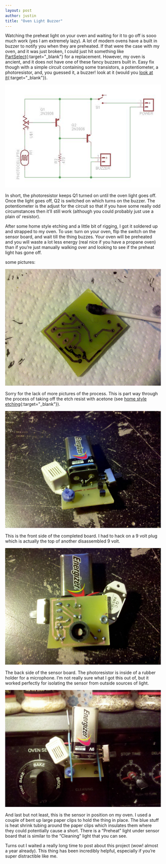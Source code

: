 ```yaml
---
layout: post
author: justin
title: "Oven Light Buzzer"
---
```

Watching the preheat light on your oven and waiting for it to go off is sooo much work (yes I am extremely lazy). A lot of modern ovens have a built in buzzer to notify you when they are preheated. If that were the case with my oven, and it was just broken, I could just hit something like [PartSelect](http://www.partselect.com/){:target="_blank"} for a replacement. However, my oven is ancient, and it does not have one of these fancy buzzers built in. Easy fix though with a simple circuit containing some transistors, a potentiometer, a photoresistor, and, you guessed it, a buzzer! look at it (would you [look at it](http://www.youtube.com/watch?v=EF8GhC-T_Mo){:target="_blank"}).

![oven light buzzer schematic](/assets/img/oven_light_buzzer_schematic.jpg)

In short, the photoresistor keeps Q1 turned on until the oven light goes off. Once the light goes off, Q2 is switched on which turns on the buzzer. The potentiometer is the adjust for the circuit so that if you have some really odd circumstances then it’ll still work (although you could probably just use a plain ol’ resistor).

After some home style etching and a little bit of rigging, I got it soldered up and strapped to my oven. To use: turn on your oven, flip the switch on the sensor board, and wait till the thing buzzes. Your oven will be preheated and you will waste a lot less energy (real nice if you have a propane oven) than if you’re just manually walking over and looking to see if the preheat light has gone off.

some pictures:

![cleaning etch resist](/assets/img/cleaning-etch-resist.jpg)

Sorry for the lack of more pictures of the process. This is part way through the process of taking off the etch resist with acetone (see [home style etching](http://justpushbuttons.com/blog/?page_id=111){:target="_blank"}).

![over light buzzer](/assets/img/oven-light-buzzer.jpg)

This is the front side of the completed board. I had to hack on a 9 volt plug which is actually the top of another disassembled 9 volt.

![oven light buzzer front](/assets/img/oven-light-buzzer-back-side.jpg)

The back side of the sensor board. The photoresistor is inside of a rubber holder for a microphone. I’m not really sure what I got this out of, but it worked perfectly for isolating the sensor from outside sources of light.

![](/assets/img/oven-light-buzzer-in-place.jpg)

And last but not least, this is the sensor in position on my oven. I used a couple of bent up large paper clips to hold the thing in place. The blue stuff is heat shrink tubing around the paper clips which insulates them where they could potentially cause a short.  There is a “Preheat” light under sensor board that is similar to the “Cleaning” light that you can see.

Turns out I waited a really long time to post about this project (wow! almost a year already). This thing has been incredibly helpful, especially if you’re super distractible like me.
